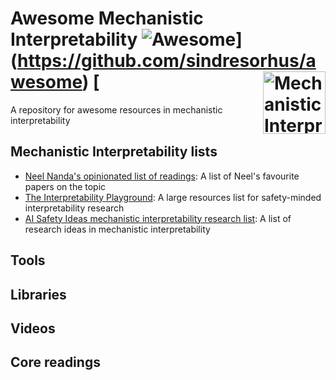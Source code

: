 # Awesome Mechanistic Interpretability ![Awesome](https://cdn.rawgit.com/sindresorhus/awesome/d7305f38d29fed78fa85652e3a63e154dd8e8829/media/badge.svg)](https://github.com/sindresorhus/awesome) [<img src="https://user-images.githubusercontent.com/168240/39513123-178f98f4-4da8-11e8-8831-3a90ec5768c6.png" width="100" align="right" alt="Mechanistic Interpretability">

A repository for awesome resources in mechanistic interpretability

## Mechanistic Interpretability lists

- [Neel Nanda's opinionated list of readings](https://www.neelnanda.io/mechanistic-interpretability/favourite-papers): A list of Neel's favourite papers on the topic
- [The Interpretability Playground](https://alignmentjam.com/interpretability-playground): A large resources list for safety-minded interpretability research
- [AI Safety Ideas mechanistic interpretability research list](https://aisafetyideas.com/list/interpretability-hackathon): A list of research ideas in mechanistic interpretability

## Tools


## Libraries


## Videos


## Core readings
